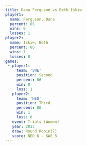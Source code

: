 ```yaml
---
title: Dana Ferguson vs Beth Iskiw
player1:              
  name: Ferguson, Dana
  percent: 86         
  wins: 0             
  losses: 1           
player2:              
  name: Iskiw, Beth   
  percent: 80         
  wins: 1             
  losses: 0           
games:
 - player1:          
     team: 'SWE'     
     position: Second
     percent: 86     
     win: 0          
     loss: 1         
   player2:         
     team: 'NED'    
     position: Third
     percent: 80    
     win: 1         
     loss: 0        
   event: Trials (Women)
   year: 2013           
   draw: Round Robin(7) 
   score: NED 6 - SWE 5 
---
```


